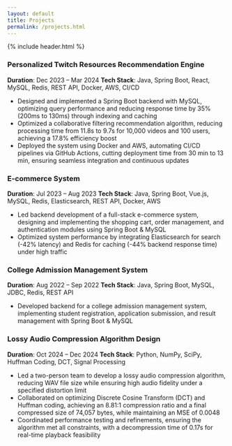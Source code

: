 ```yaml
---
layout: default
title: Projects
permalink: /projects.html
---
```


{% include header.html %}

### Personalized Twitch Resources Recommendation Engine
**Duration**: Dec 2023 – Mar 2024
**Tech Stack**: Java, Spring Boot, React, MySQL, Redis, REST API, Docker, AWS, CI/CD  
- Designed and implemented a Spring Boot backend with MySQL, optimizing query performance and reducing response time by 35% (200ms to 130ms) through indexing and caching
- Optimized a collaborative filtering recommendation algorithm, reducing processing time from 11.8s to 9.7s for 10,000 videos and 100 users, achieving a 17.8% efficiency boost
- Deployed the system using Docker and AWS, automating CI/CD pipelines via GitHub Actions, cutting deployment time from 30 min to 13 min, ensuring seamless integration and continuous updates

### E-commerce System
**Duration**: Jul 2023 – Aug 2023
**Tech Stack**: Java, Spring Boot, Vue.js, MySQL, Redis, Elasticsearch, REST API, Docker, AWS  
- Led backend development of a full-stack e-commerce system, designing and implementing the shopping cart, order management, and authentication modules using Spring Boot & MySQL
- Optimized system performance by integrating Elasticsearch for search (-42% latency) and Redis for caching (-44% backend response time) under high traffic

### College Admission Management System
**Duration**: Aug 2022 – Sep 2022
**Tech Stack**: Java, Spring Boot, MySQL, JDBC, Redis, REST API
- Developed backend for a college admission management system, implementing student registration, application submission, and result management with Spring Boot & MySQL

### Lossy Audio Compression Algorithm Design
**Duration**: Oct 2024 – Dec 2024
**Tech Stack**: Python, NumPy, SciPy, Huffman Coding, DCT, Signal Processing  
- Led a two-person team to develop a lossy audio compression algorithm, reducing WAV file size while ensuring high audio fidelity under a specified distortion limit
- Collaborated on optimizing Discrete Cosine Transform (DCT) and Huffman coding, achieving an 8.81:1 compression ratio and a final compressed size of 74,057 bytes, while maintaining an MSE of 0.0048
- Coordinated performance testing and refinements, ensuring the algorithm met all constraints, with a decompression time of 0.17s for real-time playback feasibility



